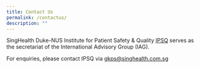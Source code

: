 ```yaml
---
title: Contact Us
permalink: /contactus/
description: ""
---
```

SingHealth Duke-NUS Institute for Patient Safety & Quality [IPSQ](https://www.singhealthdukenus.com.sg/ipsq) serves as the secretariat of the International Advisory Group (IAG). 

For enquiries, please contact IPSQ via [gkps@singhealth.com.sg](mailto:gkps@singhealth.com.sg)